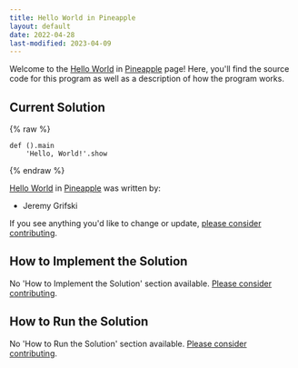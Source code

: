 ```yaml
---
title: Hello World in Pineapple
layout: default
date: 2022-04-28
last-modified: 2023-04-09
---
```


Welcome to the [Hello World](https://sampleprograms.io/projects/hello-world) in [Pineapple](https://sampleprograms.io/languages/pineapple) page! Here, you'll find the source code for this program as well as a description of how the program works.

## Current Solution

{% raw %}

```pineapple
def ().main
    'Hello, World!'.show
```

{% endraw %}

[Hello World](https://sampleprograms.io/projects/hello-world) in [Pineapple](https://sampleprograms.io/languages/pineapple) was written by:

- Jeremy Grifski

If you see anything you'd like to change or update, [please consider contributing](https://github.com/TheRenegadeCoder/sample-programs).

## How to Implement the Solution

No 'How to Implement the Solution' section available. [Please consider contributing](https://github.com/TheRenegadeCoder/sample-programs-website).

## How to Run the Solution

No 'How to Run the Solution' section available. [Please consider contributing](https://github.com/TheRenegadeCoder/sample-programs-website).